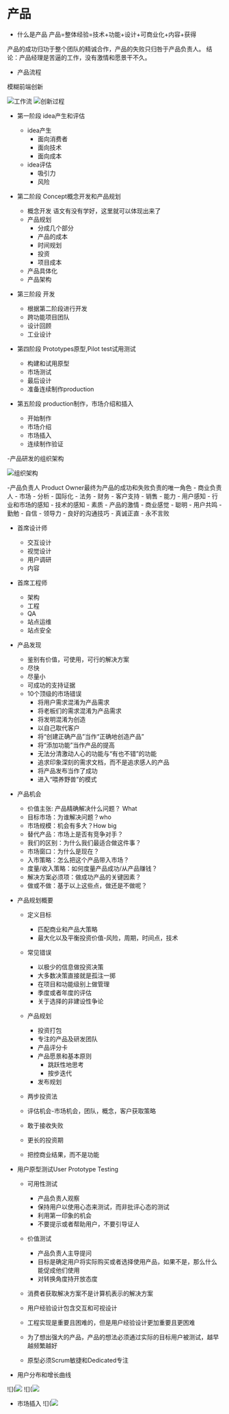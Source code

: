 # 产品

- 什么是产品
产品=整体经验=技术+功能+设计+可商业化+内容+获得

产品的成功归功于整个团队的精诚合作，产品的失败只归咎于产品负责人。
结论：产品经理是苦逼的工作，没有激情和愿景干不久。

- 产品流程

模糊前端创新

![工作流](https://github.com/liangjin2007/data_liangjin/blob/master/production-workflow.jpg?raw=true)
![创新过程](https://github.com/liangjin2007/data_liangjin/blob/master/innovation-process.jpg?raw=true)

- 第一阶段 idea产生和评估
   - idea产生
      - 面向消费者
      - 面向技术
      - 面向成本
   - idea评估
      - 吸引力
      - 风险
- 第二阶段 Concept概念开发和产品规划
   - 概念开发 语文有没有学好，这里就可以体现出来了
   - 产品规划
      - 分成几个部分
      - 产品的成本
      - 时间规划
      - 投资
      - 项目成本
   - 产品具体化
   - 产品架构
   
- 第三阶段 开发
   - 根据第二阶段进行开发
   - 跨功能项目团队
   - 设计回顾
   - 工业设计
   
- 第四阶段 Prototypes原型,Pilot test试用测试
   - 构建和试用原型
   - 市场测试
   - 最后设计
   - 准备连续制作production
   
- 第五阶段 production制作，市场介绍和插入
   - 开始制作
   - 市场介绍
   - 市场插入
   - 连续制作验证
   
-产品研发的组织架构

![组织架构](https://github.com/liangjin2007/data_liangjin/blob/master/organization.jpg?raw=true)

   -产品负责人 Product Owner最终为产品的成功和失败负责的唯一角色
      - 商业负责人
         - 市场
         - 分析
         - 国际化
         - 法务
         - 财务
         - 客户支持
         - 销售
      - 能力
         - 用户感知
         - 行业和市场的感知
         - 技术的感知
      - 素质
         - 产品的激情
         - 商业感觉
         - 聪明
         - 用户共鸣
         - 勤勉
         - 自信
         - 领导力
         - 良好的沟通技巧
         - 真诚正直
         - 永不言败
         
   - 首席设计师
      - 交互设计
      - 视觉设计
      - 用户调研
      - 内容
   - 首席工程师
      - 架构
      - 工程
      - QA
      - 站点运维
      - 站点安全
   
- 产品发现
   - 鉴别有价值，可使用，可行的解决方案
   - 尽快
   - 尽量小
   - 可成功的支持证据
   - 10个顶级的市场错误
      - 将用户需求混淆为产品需求
      - 将老板们的需求混淆为产品需求
      - 将发明混淆为创造
      - 以自己取代客户
      - 将“创建正确产品”当作“正确地创造产品”
      - 将“添加功能”当作产品的提高
      - 无法分清激动人心的功能与“有也不错”的功能
      - 追求印象深刻的需求文档，而不是追求感人的产品
      - 将产品发布当作了成功
      - 进入“喂养野兽”的模式

- 产品机会
   - 价值主张: 产品精确解决什么问题？ What
   - 目标市场：为谁解决问题？who
   - 市场规模：机会有多大？How big
   - 替代产品：市场上是否有竞争对手？
   - 我们的区别：为什么我们最适合做这件事？
   - 市场窗口：为什么是现在？
   - 入市策略：怎么把这个产品带入市场？
   - 度量/收入策略：如何度量产品成功/从产品赚钱？
   - 解决方案必须项：做成功产品的关键因素？
   - 做或不做：基于以上这些点，做还是不做呢？

- 产品规划概要
   - 定义目标
      - 匹配商业和产品大策略
      - 最大化以及平衡投资价值-风险，周期，时间点，技术
      
   - 常见错误
      - 以极少的信息做投资决策
      - 大多数决策直接就是孤注一掷
      - 在项目和功能级别上做管理
      - 季度或者年度的评估
      - 关于选择的非建设性争论
   - 产品规划
      - 投资打包
      - 专注的产品及研发团队
      - 产品评分卡
      - 产品愿景和基本原则
         - 跳跃性地思考
         - 按步迭代
      - 发布规划
   - 两步投资法
   - 评估机会-市场机会，团队，概念，客户获取策略
   - 敢于接收失败
   - 更长的投资期
   - 把控商业结果，而不是功能

- 用户原型测试User Prototype Testing
   - 可用性测试
      - 产品负责人观察
      - 保持用户以使用心态来测试，而非批评心态的测试
      - 利用第一印象的机会
      - 不要提示或者帮助用户，不要引导证人
   - 价值测试
      - 产品负责人主导提问
      - 目标是确定用户将实际购买或者选择使用产品，如果不是，那么什么能促成他们使用
      - 对转换角度持开放态度
      
   - 消费者获取解决方案不是计算机表示的解决方案
   
   - 用户经验设计包含交互和可视设计
   
   - 工程实现是重要且困难的，但是用户经验设计更加重要且更困难
   
   - 为了想出强大的产品，产品的想法必须通过实际的目标用户被测试，越早越频繁越好
   
   - 原型必须Scrum敏捷和Dedicated专注

- 用户分布和增长曲线

![](![](https://github.com/liangjin2007/data_liangjin/blob/master/user-distribution.jpg?raw=true)
![](![](https://github.com/liangjin2007/data_liangjin/blob/master/user-curve.jpg?raw=true)

- 市场插入
![](![](https://github.com/liangjin2007/data_liangjin/blob/master/innovation-process.jpg?raw=true)



